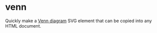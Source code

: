 # venn

Quickly make a [Venn diagram](https://en.wikipedia.org/wiki/Venn_diagram) SVG element that can be copied into any HTML document.
